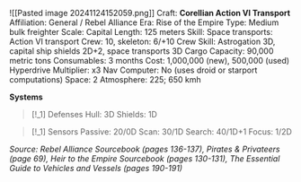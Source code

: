 ![[Pasted image 20241124152059.png]]
Craft: **Corellian Action VI Transport**
Affiliation: General / Rebel Alliance
Era: Rise of the Empire
Type: Medium bulk freighter
Scale: Capital
Length: 125 meters
Skill: Space transports: Action VI transport
Crew: 10, skeleton: 6/+10
Crew Skill: Astrogation 3D, capital ship shields 2D+2,
space transports 3D
Cargo Capacity: 90,000 metric tons
Consumables: 3 months
Cost: 1,000,000 (new), 500,000 (used)
Hyperdrive Multiplier: x3
Nav Computer: No (uses droid or starport computations)
Space: 2
Atmosphere: 225; 650 kmh

**Systems**
> [!_1] Defenses
> Hull: 3D
> Shields: 1D

> [!_1] Sensors
> Passive: 20/0D
> Scan: 30/1D
> Search: 40/1D+1
> Focus: 1/2D


*Source: Rebel Alliance Sourcebook (pages 136-137), Pirates & Privateers (page 69), Heir to the Empire Sourcebook (pages 130-131), The Essential Guide to Vehicles and Vessels (pages 190-191)*